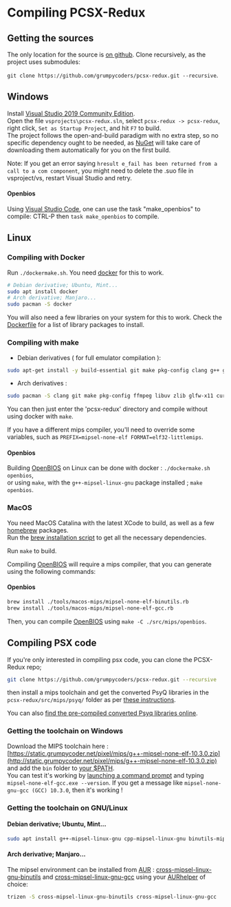 # Compiling PCSX-Redux

## Getting the sources
The only location for the source is [on github](https://github.com/grumpycoders/pcsx-redux/). Clone recursively, as the project uses submodules: 

`git clone https://github.com/grumpycoders/pcsx-redux.git --recursive`.

## Windows

Install [Visual Studio 2019 Community Edition](https://visualstudio.microsoft.com/thank-you-downloading-visual-studio/?sku=Community&rel=16).   
Open the file `vsprojects\pcsx-redux.sln`, select `pcsx-redux -> pcsx-redux`, right click, `Set as Startup Project`, and hit `F7` to build.  
The project follows the open-and-build paradigm with no extra step, so no specific dependency ought to be needed, as [NuGet](https://www.nuget.org/)
will take care of downloading them automatically for you on the first build.

Note: If you get an error saying `hresult e_fail has been returned from a call to a com component`, you might need to delete the .suo file in vsproject/vs, restart Visual Studio and retry.

#### Openbios

Using [Visual Studio Code](https://code.visualstudio.com/), one can use the task "make_openbios" to compile: CTRL-P then `task make_openbios` to compile.

## Linux

### Compiling with Docker

Run `./dockermake.sh`. You need [docker](https://en.wikipedia.org/wiki/Docker_(software)) for this to work.
```bash
# Debian derivative; Ubuntu, Mint...
sudo apt install docker
# Arch derivative; Manjaro...
sudo pacman -S docker
```

You will also need a few libraries on your system for this to work. 
Check the [Dockerfile](https://github.com/grumpycoders/pcsx-redux/blob/main/tools/build/Dockerfile#L22) for a list of library packages to install.

### Compiling with make

 - Debian derivatives ( for full emulator compilation ):

```bash
sudo apt-get install -y build-essential git make pkg-config clang g++ g++-mipsel-linux-gnu cpp-mipsel-linux-gnu binutils-mipsel-linux-gnu libfreetype-dev libavcodec-dev libavformat-dev libavutil-dev libcurl4-openssl-dev libglfw3-dev libswresample-dev libuv1-dev zlib1g-dev
```

 - Arch derivatives :

```bash
sudo pacman -S clang git make pkg-config ffmpeg libuv zlib glfw-x11 curl xorg-server-xvfb
```

You can then just enter the 'pcsx-redux' directory and compile without using docker with `make`.

If you have a different mips compiler, you'll need to override some variables, such as `PREFIX=mipsel-none-elf FORMAT=elf32-littlemips`.  

#### Openbios

Building [OpenBIOS](./openbios.md) on Linux can be done with docker : `./dockermake.sh openbios`,  
or using `make`, with the `g++-mipsel-linux-gnu` package installed ; `make openbios`.  

### MacOS
You need MacOS Catalina with the latest XCode to build, as well as a few [homebrew](https://brew.sh/) packages.  
Run the [brew installation script](https://github.com/grumpycoders/pcsx-redux/blob/main/.github/scripts/install-brew-dependencies.sh) to get all the necessary dependencies.

Run `make` to build.  

Compiling  [OpenBIOS](./openbios.md) will require a mips compiler, that you can generate using the following commands:  

#### Openbios

```bash
brew install ./tools/macos-mips/mipsel-none-elf-binutils.rb
brew install ./tools/macos-mips/mipsel-none-elf-gcc.rb
```

Then, you can compile  [OpenBIOS](./openbios.md) using `make -C ./src/mips/openbios`.

## Compiling PSX code

If you're only interested in compiling psx code, you can clone the PCSX-Redux repo; 
```bash
git clone https://github.com/grumpycoders/pcsx-redux.git --recursive
```  
then install a mips toolchain and get the converted PsyQ libraries in the `pcsx-redux/src/mips/psyq/` folder as per  [these instructions](https://github.com/ABelliqueux/pcsx-redux/blob/main/src/mips/psyq/README.md).

You can also [find the pre-compiled converted Psyq libraries online](https://github.com/ABelliqueux/nolibgs_hello_worlds/blob/main/README.md#nugget--psyq-setup).

### Getting the toolchain on Windows

Download the MIPS toolchain here : [https://static.grumpycoder.net/pixel/mips/g++-mipsel-none-elf-10.3.0.zip](http://static.grumpycoder.net/pixel/mips/g++-mipsel-none-elf-10.3.0.zip)  
and add the `bin` folder to [your $PATH](https://stackoverflow.com/questions/44272416/how-to-add-a-folder-to-path-environment-variable-in-windows-10-with-screensho#44272417).  
You can test it's working by [launching a command prompt](https://www.lifewire.com/how-to-open-command-prompt-2618089) and typing `mipsel-none-elf-gcc.exe --version`. If you get a message like `mipsel-none-gnu-gcc (GCC) 10.3.0`, then it's working !

### Getting the toolchain on GNU/Linux 

#### Debian derivative; Ubuntu, Mint...

```bash
sudo apt install g++-mipsel-linux-gnu cpp-mipsel-linux-gnu binutils-mipsel-linux-gnu
```
#### Arch derivative; Manjaro...

The mipsel environment can be installed from [AUR](https://wiki.archlinux.org/index.php/Aur) : [cross-mipsel-linux-gnu-binutils](https://aur.archlinux.org/packages/cross-mipsel-linux-gnu-binutils/) and [cross-mipsel-linux-gnu-gcc](https://aur.archlinux.org/packages/cross-mipsel-linux-gnu-gcc/) using your [AURhelper](https://wiki.archlinux.org/index.php/AUR_helpers) of choice:

```bash
trizen -S cross-mipsel-linux-gnu-binutils cross-mipsel-linux-gnu-gcc
```
